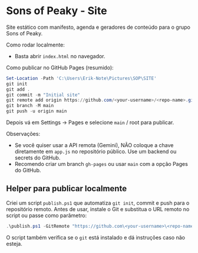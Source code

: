 # Sons of Peaky - Site

Site estático com manifesto, agenda e geradores de conteúdo para o grupo Sons of Peaky.

Como rodar localmente:
- Basta abrir `index.html` no navegador.

Como publicar no GitHub Pages (resumido):

```powershell
Set-Location -Path 'C:\Users\Erik-Note\Pictures\SOP\SITE'
git init
git add .
git commit -m "Initial site"
git remote add origin https://github.com/<your-username>/<repo-name>.git
git branch -M main
git push -u origin main
```

Depois vá em Settings → Pages e selecione `main` / root para publicar.

Observações:
- Se você quiser usar a API remota (Gemini), NÃO coloque a chave diretamente em `app.js` no repositório público. Use um backend ou secrets do GitHub.
- Recomendo criar um branch `gh-pages` ou usar `main` com a opção Pages do GitHub.

Helper para publicar localmente
--------------------------------
Criei um script `publish.ps1` que automatiza `git init`, commit e push para o repositório remoto. Antes de usar, instale o Git e substitua o URL remoto no script ou passe como parâmetro:

```powershell
.\publish.ps1 -GitRemote "https://github.com\<your-username>\<repo-name>.git" -Branch main
```

O script também verifica se o `git` está instalado e dá instruções caso não esteja.
